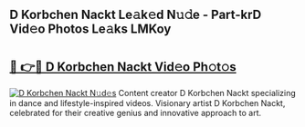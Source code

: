 ## D Korbchen Nackt Le𝚊k𝚎d N𝚞𝚍e - Part-krD Vid𝚎o Photos Le𝚊ks LMKoy

# <h2><a href="http://fb8rur.evod.top/?m=D+Korbchen+Nackt">🔗 👉🔴 D Korbchen Nackt Vid𝚎o Ph𝚘t𝚘s</a></h2>

[![D Korbchen Nackt N𝚞d𝚎s](https://i.imgur.com/8V9OHl7.gif)](http://fb8rur.evod.top/?m=D+Korbchen+Nackt)
Content creator D Korbchen Nackt specializing in dance and lifestyle-inspired videos. Visionary artist D Korbchen Nackt, celebrated for their creative genius and innovative approach to art. 
